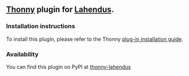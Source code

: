 ## [Thonny](https://thonny.org/) plugin for [Lahendus](https://lahendus.ut.ee/).

### Installation instructions
To install this plugin, please refer to the Thonny [plug-in installation guide](https://github.com/thonny/thonny/wiki/Plugins#plug-ins).

### Availability
You can find this plugin on PyPI at [thonny-lahendus](https://pypi.org/project/thonny-lahendus/)
